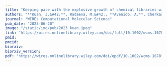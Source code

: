 ```yaml
---
title: "Keeping pace with the explosive growth of chemical libraries with structure-based virtual screening"
authors: "**Kuan, J.&#42;**, Radaeva, M.&#42;, **Avenido, A.**, Cherkasov, A., **Gentile, F.**"
journal: "WIREs Computational Molecular Science"
pub_date: "2023-06-20"
image: "/static/img/pub/2023_kuan.jpeg"
link: "https://wires.onlinelibrary.wiley.com/doi/full/10.1002/wcms.1678"
pmid:
pmcid:
biorxiv:
biorxiv_version:
pdf: "https://wires.onlinelibrary.wiley.com/doi/epdf/10.1002/wcms.1678"
---
```

